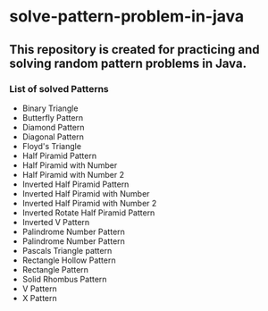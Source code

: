 # solve-pattern-problem-in-java
This repository is created for practicing and solving random pattern problems in Java. 
---

### List of solved Patterns

<ul>
    <li>Binary Triangle</li>
    <li>Butterfly Pattern</li>
    <li>Diamond Pattern</li>
    <li>Diagonal Pattern</li>
    <li>Floyd's Triangle</li>
    <li>Half Piramid Pattern</li>
    <li>Half Piramid with Number</li>
    <li>Half Piramid with Number 2</li>
    <li>Inverted Half Piramid Pattern</li>
    <li>Inverted Half Piramid with Number</li>
    <li>Inverted Half Piramid with Number 2</li>
    <li>Inverted Rotate Half Piramid Pattern</li>
    <li>Inverted V Pattern</li>
    <li>Palindrome Number Pattern</li>
    <li>Palindrome Number Pattern</li>
    <li>Pascals Triangle pattern</li>
    <li>Rectangle Hollow Pattern</li>
    <li>Rectangle Pattern</li>
    <li>Solid Rhombus Pattern</li>
    <li>V Pattern</li>
    <li>X Pattern</li>
</ul>
